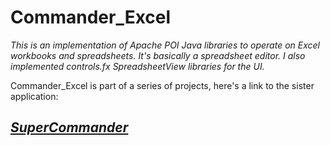  # Commander_Excel
  _This is an implementation of Apache POI Java libraries to operate on Excel workbooks and spreadsheets. It's basically a spreadsheet editor.
  I also implemented controls.fx SpreadsheetView libraries for the UI._
 
 Commander_Excel is part of a series of projects, here's a link to the sister application:
  
 ## _[SuperCommander]( https://github.com/HarryDulaney/SuperCommanderV2)_
